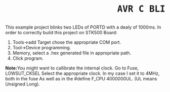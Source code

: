 
<pre><h1>                     AVR C BLINK PROJECT on STK500</h1></pre> 
<p>
This example project blinks two LEDs of PORTD with a dealy of 1000ms. In order
to correctly build this project on STK500 Board:
<ol>
<li>Tools->add Target chose the appropriate COM port.</li>
<li>Tool->Device programming.</li>
<li>Memory, select a .hex generated file in appropriate path.</li>
<li>Click program.</li>
</ol>
</p>

<p><b>Note:</b>You might want to callibrate the internal clock. Go to Fuse, LOWSUT_CKSEL
	         Select the appropriate clock. In my case I set it to 4MHz, both in the fuse
		 As well as in the #define F_CPU 4000000UL. (UL means Unsigned Long).			
</p>

